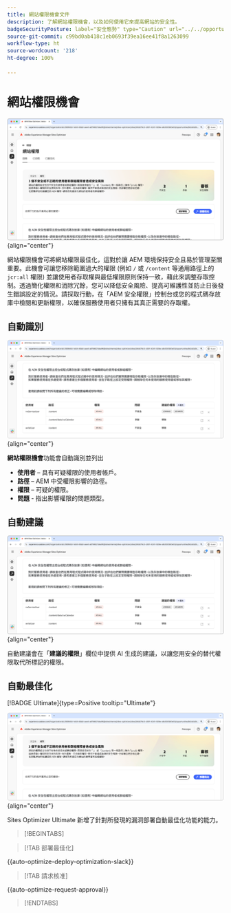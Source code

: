 ```yaml
---
title: 網站權限機會文件
description: 了解網站權限機會，以及如何使用它來提高網站的安全性。
badgeSecurityPosture: label="安全態勢" type="Caution" url="../../opportunity-types/security-posture.md" tooltip="安全態勢"
source-git-commit: c99bd0ab418c1eb0693f39ea16ee41f8a1263099
workflow-type: ht
source-wordcount: '218'
ht-degree: 100%

---
```



# 網站權限機會

![網站權限機會](./assets/website-permissions/hero.png){align="center"}

網站權限機會可將網站權限最佳化，這對於讓 AEM 環境保持安全且易於管理至關重要。此機會可讓您移除範圍過大的權限 (例如 `/` 或 `/content` 等通用路徑上的 `jcr:all` 權限) 並讓使用者存取權與最低權限原則保持一致，藉此來調整存取控制。透過簡化權限和消除冗餘，您可以降低安全風險、提高可維護性並防止日後發生錯誤設定的情況。請採取行動，在「AEM 安全權限」控制台或您的程式碼存放庫中檢閱和更新權限，以確保服務使用者只擁有其真正需要的存取權。

## 自動識別

![自動識別網站權限](./assets/website-permissions/auto-identify.png){align="center"}

**網站權限機會**&#x200B;功能會自動識別並列出

* **使用者** – 具有可疑權限的使用者帳戶。
* **路徑** – AEM 中受權限影響的路徑。
* **權限** – 可疑的權限。
* **問題** - 指出影響權限的問題類型。

## 自動建議

![自動建議網站漏洞](./assets/website-permissions/auto-suggest.png){align="center"}

自動建議會在「**建議的權限**」欄位中提供 AI 生成的建議，以讓您用安全的替代權限取代所標記的權限。

## 自動最佳化

[!BADGE Ultimate]{type=Positive tooltip="Ultimate"}

![自動最佳化網站權限](./assets/website-permissions/auto-optimize.png){align="center"}

Sites Optimizer Ultimate 新增了針對所發現的漏洞部署自動最佳化功能的能力。

>[!BEGINTABS]

>[!TAB 部署最佳化]

{{auto-optimize-deploy-optimization-slack}}

>[!TAB 請求核准]

{{auto-optimize-request-approval}}

>[!ENDTABS]
